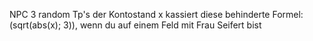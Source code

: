NPC 3 random Tp's der Kontostand x kassiert diese behinderte Formel: (sqrt(abs(x); 3)), wenn du auf einem Feld mit Frau Seifert bist